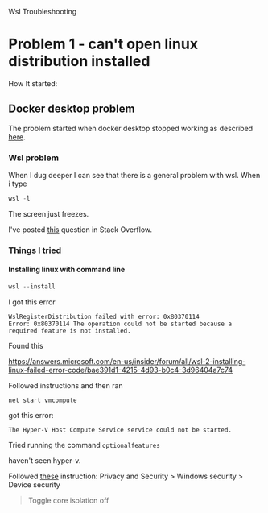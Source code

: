 Wsl Troubleshooting

# Problem 1 - can't open linux distribution installed

How It started:

## Docker desktop problem

The problem started when docker desktop stopped working as described [here](https://stackoverflow.com/questions/43041331/docker-forever-in-docker-is-starting-at-windows-task).

### Wsl problem

When I dug deeper I can see that there is a general problem with wsl. When i type
```powershell
wsl -l
```

The screen just freezes. 

I've posted [this](https://stackoverflow.com/questions/77031196/wsl-commands-not-responding-on-windows-cmd-and-powershell) question in Stack Overflow. 


### Things I tried

#### Installing linux with command line
```powershell
wsl --install
```

I got this error
```
WslRegisterDistribution failed with error: 0x80370114
Error: 0x80370114 The operation could not be started because a required feature is not installed.
```

Found this 

https://answers.microsoft.com/en-us/insider/forum/all/wsl-2-installing-linux-failed-error-code/bae391d1-4215-4d93-b0c4-3d96404a7c74

Followed instructions and then ran

```
net start vmcompute
```

got this error:

`The Hyper-V Host Compute Service service could not be started.`

Tried running the command `optionalfeatures`

haven't seen hyper-v.

Followed [these](https://www.makeuseof.com/windows-feature-name-microsoft-hyper-v-unknown-error/) instruction:
Privacy and Security > Windows security > Device security

> Toggle core isolation off

